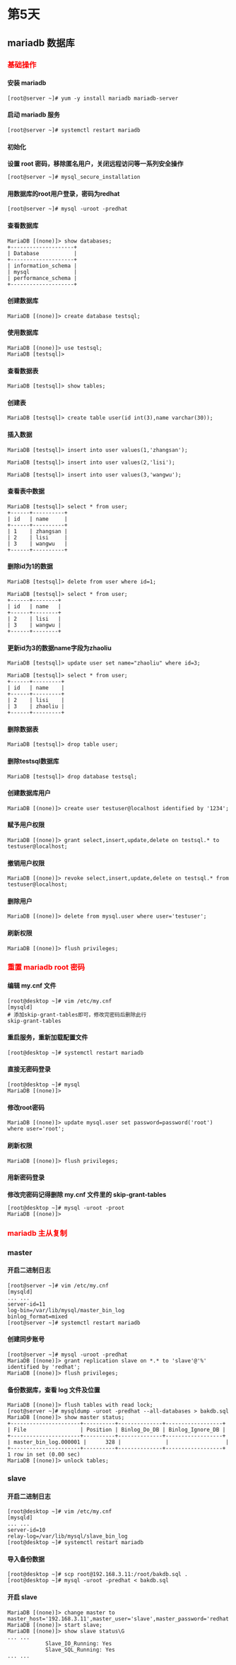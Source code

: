 # 第5天

## mariadb 数据库
### <font color=red>基础操作</font>
#### 安装 mariadb
```
[root@server ~]# yum -y install mariadb mariadb-server
```
#### 启动 mariadb 服务
```
[root@server ~]# systemctl restart mariadb
```
#### 初始化
**设置 root 密码，移除匿名用户，关闭远程访问等一系列安全操作**

```
[root@server ~]# mysql_secure_installation
```
#### 用数据库的root用户登录，密码为redhat
```
[root@server ~]# mysql -uroot -predhat
```
#### 查看数据库
```
MariaDB [(none)]> show databases;
+--------------------+
| Database           |
+--------------------+
| information_schema |
| mysql              |
| performance_schema |
+--------------------+
```
#### 创建数据库
```
MariaDB [(none)]> create database testsql;
```
#### 使用数据库
```
MariaDB [(none)]> use testsql;
MariaDB [testsql]>
```
#### 查看数据表
```
MariaDB [testsql]> show tables;
```
#### 创建表
```
MariaDB [testsql]> create table user(id int(3),name varchar(30));
```
#### 插入数据
```
MariaDB [testsql]> insert into user values(1,'zhangsan');

MariaDB [testsql]> insert into user values(2,'lisi');

MariaDB [testsql]> insert into user values(3,'wangwu');
```
#### 查看表中数据
```
MariaDB [testsql]> select * from user;
+------+----------+
| id   | name     |
+------+----------+
| 1    | zhangsan |
| 2    | lisi     |
| 3    | wangwu   |
+------+----------+
```
#### 删除id为1的数据
```
MariaDB [testsql]> delete from user where id=1;

MariaDB [testsql]> select * from user;
+------+--------+
| id   | name   |
+------+--------+
| 2    | lisi   |
| 3    | wangwu |
+------+--------+
```
#### 更新id为3的数据name字段为zhaoliu
```
MariaDB [testsql]> update user set name="zhaoliu" where id=3;

MariaDB [testsql]> select * from user;
+------+---------+
| id   | name    |
+------+---------+
| 2    | lisi    |
| 3    | zhaoliu |
+------+---------+
```
#### 删除数据表
```
MariaDB [testsql]> drop table user;
```
#### 删除testsql数据库
```
MariaDB [testsql]> drop database testsql;
```
#### 创建数据库用户
```
MariaDB [(none)]> create user testuser@localhost identified by '1234';
```
#### 赋予用户权限
```
MariaDB [(none)]> grant select,insert,update,delete on testsql.* to testuser@localhost;
```
#### 撤销用户权限
```
MariaDB [(none)]> revoke select,insert,update,delete on testsql.* from testuser@localhost;
```
#### 删除用户
```
MariaDB [(none)]> delete from mysql.user where user='testuser';
```
#### 刷新权限
```
MariaDB [(none)]> flush privileges;
```
### <font color=red>重置 mariadb root 密码</font>
#### 编辑 my.cnf 文件
```
[root@desktop ~]# vim /etc/my.cnf
[mysqld]
# 添加skip-grant-tables即可，修改完密码后删除此行
skip-grant-tables
```
#### 重启服务，重新加载配置文件
```
[root@desktop ~]# systemctl restart mariadb
```
#### 直接无密码登录
```
[root@desktop ~]# mysql
MariaDB [(none)]>
```
#### 修改root密码
```
MariaDB [(none)]> update mysql.user set password=password('root') where user='root';
```
#### 刷新权限
```
MariaDB [(none)]> flush privileges;
```
#### 用新密码登录
**修改完密码记得删除 my.cnf 文件里的 skip-grant-tables**

```
[root@desktop ~]# mysql -uroot -proot
MariaDB [(none)]>
```

### <font color=red>mariadb 主从复制</font>
### master
#### 开启二进制日志
```
[root@server ~]# vim /etc/my.cnf
[mysqld]
... ...
server-id=11
log-bin=/var/lib/mysql/master_bin_log
binlog_format=mixed
[root@server ~]# systemctl restart mariadb
```
#### 创建同步账号
```
[root@server ~]# mysql -uroot -predhat
MariaDB [(none)]> grant replication slave on *.* to 'slave'@'%' identified by 'redhat';
MariaDB [(none)]> flush privileges;
```
#### 备份数据库，查看 log 文件及位置
```
MariaDB [(none)]> flush tables with read lock;
[root@server ~]# mysqldump -uroot -predhat --all-databases > bakdb.sql
MariaDB [(none)]> show master status;
+----------------------+----------+--------------+------------------+
| File                 | Position | Binlog_Do_DB | Binlog_Ignore_DB |
+----------------------+----------+--------------+------------------+
| master_bin_log.000001 |      328 |              |                  |
+----------------------+----------+--------------+------------------+
1 row in set (0.00 sec)
MariaDB [(none)]> unlock tables;
```

### slave
#### 开启二进制日志
```
[root@desktop ~]# vim /etc/my.cnf
[mysqld]
... ...
server-id=10
relay-log=/var/lib/mysql/slave_bin_log
[root@desktop ~]# systemctl restart mariadb
```
#### 导入备份数据
```
[root@desktop ~]# scp root@192.168.3.11:/root/bakdb.sql .
[root@desktop ~]# mysql -uroot -predhat < bakdb.sql
```
#### 开启 slave
```
MariaDB [(none)]> change master to master_host='192.168.3.11',master_user='slave',master_password='redhat',master_log_file='master_bin_log.000001',master_log_pos=328;
MariaDB [(none)]> start slave;
MariaDB [(none)]> show slave status\G
... ...
            Slave_IO_Running: Yes
            Slave_SQL_Running: Yes
... ...
```

